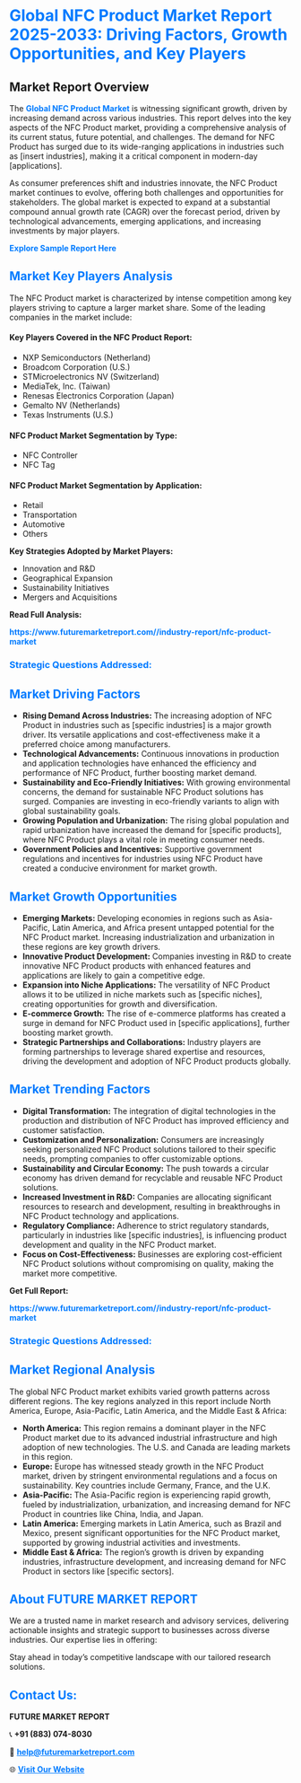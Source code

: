 <h1 style="color: #007BFF;">Global NFC Product Market Report 2025-2033: Driving Factors, Growth Opportunities, and Key Players</h1>

<section id="overview">
<h2>Market Report Overview</h2>
<p>The <a href="https://www.futuremarketreport.com//industry-report/nfc-product-market" style="color: #007BFF; text-decoration: none;"><strong>Global NFC Product Market</strong></a> is witnessing significant growth, driven by increasing demand across various industries. This report delves into the key aspects of the NFC Product market, providing a comprehensive analysis of its current status, future potential, and challenges. The demand for NFC Product has surged due to its wide-ranging applications in industries such as [insert industries], making it a critical component in modern-day [applications].</p>
<p>As consumer preferences shift and industries innovate, the NFC Product market continues to evolve, offering both challenges and opportunities for stakeholders. The global market is expected to expand at a substantial compound annual growth rate (CAGR) over the forecast period, driven by technological advancements, emerging applications, and increasing investments by major players.</p>
</section>

<section id="overview">
<p><a href="https://www.futuremarketreport.com//request-sample/reportId=53111" style="color: #007BFF; text-decoration: none;"><strong>Explore Sample Report Here</strong></a></p>
</section>

<section id="key-players">
<h2 style="color: #007BFF;">Market Key Players Analysis</h2>
<p>The NFC Product market is characterized by intense competition among key players striving to capture a larger market share. Some of the leading companies in the market include:</p>
<h4>Key Players Covered in the NFC Product Report:</h4>
<ul><li>NXP Semiconductors (Netherland)</li><li>Broadcom Corporation (U.S.)</li><li>STMicroelectronics NV (Switzerland)</li><li>MediaTek, Inc. (Taiwan)</li><li>Renesas Electronics Corporation (Japan)</li><li>Gemalto NV (Netherlands)</li><li>Texas Instruments (U.S.)</li></ul>
<h4>NFC Product Market Segmentation by Type:</h4>
<ul><li>NFC Controller</li><li>NFC Tag</li></ul>

<h4>NFC Product Market Segmentation by Application:</h4>
<ul><li>Retail</li><li>Transportation</li><li>Automotive</li><li>Others</li></ul>
<p><strong>Key Strategies Adopted by Market Players:</strong></p>
<ul>
<li>Innovation and R&D</li>
<li>Geographical Expansion</li>
<li>Sustainability Initiatives</li>
<li>Mergers and Acquisitions</li>
</ul>
</section>

<section>
<p><strong>Read Full Analysis: </strong></p><a href="https://www.futuremarketreport.com//industry-report/nfc-product-market" style="color: #007BFF; text-decoration: none;"><strong>https://www.futuremarketreport.com//industry-report/nfc-product-market</strong></a>
<h3 style="color: #007BFF;">Strategic Questions Addressed:</h3>
</section>

<section id="driving-factors">
<h2 style="color: #007BFF;">Market Driving Factors</h2>
<ul>
<li><strong>Rising Demand Across Industries:</strong> The increasing adoption of NFC Product in industries such as [specific industries] is a major growth driver. Its versatile applications and cost-effectiveness make it a preferred choice among manufacturers.</li>
<li><strong>Technological Advancements:</strong> Continuous innovations in production and application technologies have enhanced the efficiency and performance of NFC Product, further boosting market demand.</li>
<li><strong>Sustainability and Eco-Friendly Initiatives:</strong> With growing environmental concerns, the demand for sustainable NFC Product solutions has surged. Companies are investing in eco-friendly variants to align with global sustainability goals.</li>
<li><strong>Growing Population and Urbanization:</strong> The rising global population and rapid urbanization have increased the demand for [specific products], where NFC Product plays a vital role in meeting consumer needs.</li>
<li><strong>Government Policies and Incentives:</strong> Supportive government regulations and incentives for industries using NFC Product have created a conducive environment for market growth.</li>
</ul>
</section>

<section id="growth-opportunities">
<h2 style="color: #007BFF;">Market Growth Opportunities</h2>
<ul>
<li><strong>Emerging Markets:</strong> Developing economies in regions such as Asia-Pacific, Latin America, and Africa present untapped potential for the NFC Product market. Increasing industrialization and urbanization in these regions are key growth drivers.</li>
<li><strong>Innovative Product Development:</strong> Companies investing in R&D to create innovative NFC Product products with enhanced features and applications are likely to gain a competitive edge.</li>
<li><strong>Expansion into Niche Applications:</strong> The versatility of NFC Product allows it to be utilized in niche markets such as [specific niches], creating opportunities for growth and diversification.</li>
<li><strong>E-commerce Growth:</strong> The rise of e-commerce platforms has created a surge in demand for NFC Product used in [specific applications], further boosting market growth.</li>
<li><strong>Strategic Partnerships and Collaborations:</strong> Industry players are forming partnerships to leverage shared expertise and resources, driving the development and adoption of NFC Product products globally.</li>
</ul>
</section>

<section id="trending-factors">
<h2 style="color: #007BFF;">Market Trending Factors</h2>
<ul>
<li><strong>Digital Transformation:</strong> The integration of digital technologies in the production and distribution of NFC Product has improved efficiency and customer satisfaction.</li>
<li><strong>Customization and Personalization:</strong> Consumers are increasingly seeking personalized NFC Product solutions tailored to their specific needs, prompting companies to offer customizable options.</li>
<li><strong>Sustainability and Circular Economy:</strong> The push towards a circular economy has driven demand for recyclable and reusable NFC Product solutions.</li>
<li><strong>Increased Investment in R&D:</strong> Companies are allocating significant resources to research and development, resulting in breakthroughs in NFC Product technology and applications.</li>
<li><strong>Regulatory Compliance:</strong> Adherence to strict regulatory standards, particularly in industries like [specific industries], is influencing product development and quality in the NFC Product market.</li>
<li><strong>Focus on Cost-Effectiveness:</strong> Businesses are exploring cost-efficient NFC Product solutions without compromising on quality, making the market more competitive.</li>
</ul>
</section>

<section>
<p><strong>Get Full Report: </strong></p><a href="https://www.futuremarketreport.com//industry-report/nfc-product-market" style="color: #007BFF; text-decoration: none;"><strong>https://www.futuremarketreport.com//industry-report/nfc-product-market</strong></a>
<h3 style="color: #007BFF;">Strategic Questions Addressed:</h3>
</section>


<section id="regional-analysis">
<h2 style="color: #007BFF;">Market Regional Analysis</h2>
<p>The global NFC Product market exhibits varied growth patterns across different regions. The key regions analyzed in this report include North America, Europe, Asia-Pacific, Latin America, and the Middle East & Africa:</p>
<ul>
<li><strong>North America:</strong> This region remains a dominant player in the NFC Product market due to its advanced industrial infrastructure and high adoption of new technologies. The U.S. and Canada are leading markets in this region.</li>
<li><strong>Europe:</strong> Europe has witnessed steady growth in the NFC Product market, driven by stringent environmental regulations and a focus on sustainability. Key countries include Germany, France, and the U.K.</li>
<li><strong>Asia-Pacific:</strong> The Asia-Pacific region is experiencing rapid growth, fueled by industrialization, urbanization, and increasing demand for NFC Product in countries like China, India, and Japan.</li>
<li><strong>Latin America:</strong> Emerging markets in Latin America, such as Brazil and Mexico, present significant opportunities for the NFC Product market, supported by growing industrial activities and investments.</li>
<li><strong>Middle East & Africa:</strong> The region’s growth is driven by expanding industries, infrastructure development, and increasing demand for NFC Product in sectors like [specific sectors].</li>
</ul>
</section>

<footer>
<h2 style="color: #007BFF;">About FUTURE MARKET REPORT</h2>
<p>We are a trusted name in market research and advisory services, delivering actionable insights and strategic support to businesses across diverse industries. Our expertise lies in offering:</p>

<p>Stay ahead in today’s competitive landscape with our tailored research solutions.</p>

<h2 style="color: #007BFF;">Contact Us:</h2>
<p><strong>FUTURE MARKET REPORT</strong></p>
<p>📞 <strong>+91 (883) 074-8030</strong></p>
<p>📧 <strong><a href="mailto:help@futuremarketreport.com" style="color: #007BFF;">help@futuremarketreport.com</a></strong></p>
<p>🌐 <strong><a href="https://www.futuremarketreport.com/" style="color: #007BFF;">Visit Our Website</a></strong></p>
</footer>